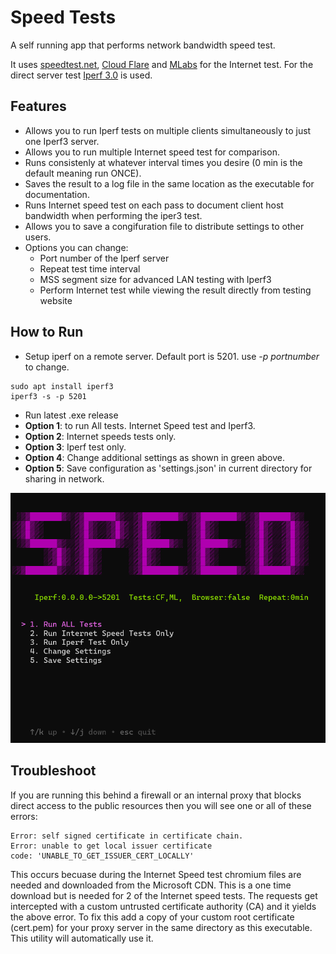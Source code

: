 # Speed Tests

A self running app that performs network bandwidth speed test.

It uses [speedtest.net](https://www.speedtest.net/), [Cloud Flare](https://speed.cloudflare.com/) and [MLabs](https://speed.measurementlab.net/#/) for the Internet test. For the direct server test [Iperf 3.0](https://iperf.fr/iperf-download.php) is used.

## Features
- Allows you to run Iperf tests on multiple clients simultaneously to just one Iperf3 server.
- Allows you to run multiple Internet speed test for comparison.
- Runs consistenly at whatever interval times you desire (0 min is the default meaning run ONCE).
- Saves the result to a log file in the same location as the executable for documentation.
- Runs Internet speed test on each pass to document client host bandwidth when performing the iper3 test.
- Allows you to save a congifuration file to distribute settings to other users.
- Options you can change: 
    - Port number of the Iperf server
    - Repeat test time interval
    - MSS segment size for advanced LAN testing with Iperf3
    - Perform Internet test while viewing the result directly from testing website

## How to Run
- Setup iperf on a remote server. Default port is 5201. use *-p portnumber* to change.
```
sudo apt install iperf3
iperf3 -s -p 5201
```

- Run latest .exe release
- **Option 1**: to run All tests. Internet Speed test and Iperf3.
- **Option 2**: Internet speeds tests only.
- **Option 3**: Iperf test only.
- **Option 4**: Change additional settings as shown in green above.
- **Option 5**: Save configuration as 'settings.json' in current directory for sharing in network.


![Menu](media/speed1.png)

## Troubleshoot

If you are running this behind a firewall or an internal proxy that blocks direct access to the public resources then you will see one or all of these errors:

```
Error: self signed certificate in certificate chain. 
Error: unable to get local issuer certificate
code: 'UNABLE_TO_GET_ISSUER_CERT_LOCALLY'
```

This occurs becuase during the Internet Speed test chromium files are needed and downloaded from the Microsoft CDN. This is a one time download but is needed for 2 of the Internet speed tests. The requests get intercepted with a custom untrusted certificate authority (CA) and it yields the above error. To fix this add a copy of your custom root certificate (cert.pem) for your proxy server in the same directory as this executable. This utility will automatically use it.
